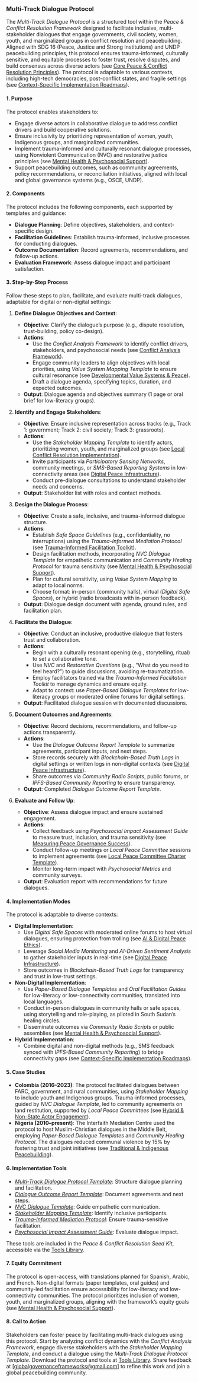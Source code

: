 ### Multi-Track Dialogue Protocol

The *Multi-Track Dialogue Protocol* is a structured tool within the *Peace & Conflict Resolution Framework* designed to facilitate inclusive, multi-stakeholder dialogues that engage governments, civil society, women, youth, and marginalized groups in conflict resolution and peacebuilding. Aligned with SDG 16 (Peace, Justice and Strong Institutions) and UNDP peacebuilding principles, this protocol ensures trauma-informed, culturally sensitive, and equitable processes to foster trust, resolve disputes, and build consensus across diverse actors (see [Core Peace & Conflict Resolution Principles](/frameworks/docs/implementation/peace#core-principles)). The protocol is adaptable to various contexts, including high-tech democracies, post-conflict states, and fragile settings (see [Context-Specific Implementation Roadmaps](/frameworks/docs/implementation/peace#context-specific-roadmaps)).

#### 1. Purpose
The protocol enables stakeholders to:
- Engage diverse actors in collaborative dialogue to address conflict drivers and build cooperative solutions.
- Ensure inclusivity by prioritizing representation of women, youth, Indigenous groups, and marginalized communities.
- Implement trauma-informed and culturally resonant dialogue processes, using Nonviolent Communication (NVC) and restorative justice principles (see [Mental Health & Psychosocial Support](/frameworks/docs/implementation/peace#mental-health)).
- Support peacebuilding outcomes, such as community agreements, policy recommendations, or reconciliation initiatives, aligned with local and global governance systems (e.g., OSCE, UNDP).

#### 2. Components
The protocol includes the following components, each supported by templates and guidance:
- **Dialogue Planning**: Define objectives, stakeholders, and context-specific design.
- **Facilitation Guidelines**: Establish trauma-informed, inclusive processes for conducting dialogues.
- **Outcome Documentation**: Record agreements, recommendations, and follow-up actions.
- **Evaluation Framework**: Assess dialogue impact and participant satisfaction.

#### 3. Step-by-Step Process
Follow these steps to plan, facilitate, and evaluate multi-track dialogues, adaptable for digital or non-digital settings:

1. **Define Dialogue Objectives and Context**:
   - **Objective**: Clarify the dialogue’s purpose (e.g., dispute resolution, trust-building, policy co-design).
   - **Actions**:
     - Use the *Conflict Analysis Framework* to identify conflict drivers, stakeholders, and psychosocial needs (see [Conflict Analysis Framework](/frameworks/docs/implementation/peace#conflict-analysis-framework)).
     - Engage community leaders to align objectives with local priorities, using *Value System Mapping Template* to ensure cultural resonance (see [Developmental Value Systems & Peace](/frameworks/docs/implementation/peace#developmental-value-systems)).
     - Draft a dialogue agenda, specifying topics, duration, and expected outcomes.
   - **Output**: Dialogue agenda and objectives summary (1 page or oral brief for low-literacy groups).

2. **Identify and Engage Stakeholders**:
   - **Objective**: Ensure inclusive representation across tracks (e.g., Track 1: government; Track 2: civil society; Track 3: grassroots).
   - **Actions**:
     - Use the *Stakeholder Mapping Template* to identify actors, prioritizing women, youth, and marginalized groups (see [Local Conflict Resolution Implementation](/frameworks/docs/implementation/peace#local-implementation)).
     - Invite participants via *Participatory Sensing Networks*, community meetings, or *SMS-Based Reporting Systems* in low-connectivity areas (see [Digital Peace Infrastructure](/frameworks/docs/implementation/peace#digital-infrastructure)).
     - Conduct pre-dialogue consultations to understand stakeholder needs and concerns.
   - **Output**: Stakeholder list with roles and contact methods.

3. **Design the Dialogue Process**:
   - **Objective**: Create a safe, inclusive, and trauma-informed dialogue structure.
   - **Actions**:
     - Establish *Safe Space Guidelines* (e.g., confidentiality, no interruptions) using the *Trauma-Informed Mediation Protocol* (see [Trauma-Informed Facilitation Toolkit](/frameworks/docs/implementation/peace#trauma-informed-toolkit)).
     - Design facilitation methods, incorporating *NVC Dialogue Template* for empathetic communication and *Community Healing Protocol* for trauma sensitivity (see [Mental Health & Psychosocial Support](/frameworks/docs/implementation/peace#mental-health)).
     - Plan for cultural sensitivity, using *Value System Mapping* to adapt to local norms.
     - Choose format: in-person (community halls), virtual (*Digital Safe Spaces*), or hybrid (radio broadcasts with in-person feedback).
   - **Output**: Dialogue design document with agenda, ground rules, and facilitation plan.

4. **Facilitate the Dialogue**:
   - **Objective**: Conduct an inclusive, productive dialogue that fosters trust and collaboration.
   - **Actions**:
     - Begin with a culturally resonant opening (e.g., storytelling, ritual) to set a collaborative tone.
     - Use *NVC* and *Restorative Questions* (e.g., “What do you need to feel heard?”) to guide discussions, avoiding re-traumatization.
     - Employ facilitators trained via the *Trauma-Informed Facilitation Toolkit* to manage dynamics and ensure equity.
     - Adapt to context: use *Paper-Based Dialogue Templates* for low-literacy groups or moderated online forums for digital settings.
   - **Output**: Facilitated dialogue session with documented discussions.

5. **Document Outcomes and Agreements**:
   - **Objective**: Record decisions, recommendations, and follow-up actions transparently.
   - **Actions**:
     - Use the *Dialogue Outcome Report Template* to summarize agreements, participant inputs, and next steps.
     - Store records securely with *Blockchain-Based Truth Logs* in digital settings or written logs in non-digital contexts (see [Digital Peace Infrastructure](/frameworks/docs/implementation/peace#digital-infrastructure)).
     - Share outcomes via *Community Radio Scripts*, public forums, or *IPFS-Based Community Reporting* to ensure transparency.
   - **Output**: Completed *Dialogue Outcome Report Template*.

6. **Evaluate and Follow Up**:
   - **Objective**: Assess dialogue impact and ensure sustained engagement.
   - **Actions**:
     - Collect feedback using *Psychosocial Impact Assessment Guide* to measure trust, inclusion, and trauma sensitivity (see [Measuring Peace Governance Success](/frameworks/docs/implementation/peace#measuring-success)).
     - Conduct follow-up meetings or *Local Peace Committee* sessions to implement agreements (see [Local Peace Committee Charter Template](/frameworks/docs/implementation/peace#local-peace-committee-charter-template)).
     - Monitor long-term impact with *Psychosocial Metrics* and community surveys.
   - **Output**: Evaluation report with recommendations for future dialogues.

#### 4. Implementation Modes
The protocol is adaptable to diverse contexts:
- **Digital Implementation**:
  - Use *Digital Safe Spaces* with moderated online forums to host virtual dialogues, ensuring protection from trolling (see [AI & Digital Peace Ethics](/frameworks/docs/implementation/peace#ai-ethics)).
  - Leverage *Social Media Monitoring* and *AI-Driven Sentiment Analysis* to gather stakeholder inputs in real-time (see [Digital Peace Infrastructure](/frameworks/docs/implementation/peace#digital-infrastructure)).
  - Store outcomes in *Blockchain-Based Truth Logs* for transparency and trust in low-trust settings.
- **Non-Digital Implementation**:
  - Use *Paper-Based Dialogue Templates* and *Oral Facilitation Guides* for low-literacy or low-connectivity communities, translated into local languages.
  - Conduct in-person dialogues in community halls or safe spaces, using storytelling and role-playing, as piloted in South Sudan’s healing circles.
  - Disseminate outcomes via *Community Radio Scripts* or public assemblies (see [Mental Health & Psychosocial Support](/frameworks/docs/implementation/peace#mental-health)).
- **Hybrid Implementation**:
  - Combine digital and non-digital methods (e.g., SMS feedback synced with *IPFS-Based Community Reporting*) to bridge connectivity gaps (see [Context-Specific Implementation Roadmaps](/frameworks/docs/implementation/peace#context-specific-roadmaps)).

#### 5. Case Studies
- **Colombia (2016–2023)**: The protocol facilitated dialogues between FARC, government, and rural communities, using *Stakeholder Mapping* to include youth and Indigenous groups. Trauma-informed processes, guided by *NVC Dialogue Template*, led to community agreements on land restitution, supported by *Local Peace Committees* (see [Hybrid & Non-State Actor Engagement](/frameworks/docs/implementation/peace#non-state-actors)).
- **Nigeria (2010–present)**: The Interfaith Mediation Centre used the protocol to host Muslim-Christian dialogues in the Middle Belt, employing *Paper-Based Dialogue Templates* and *Community Healing Protocol*. The dialogues reduced communal violence by 15% by fostering trust and joint initiatives (see [Traditional & Indigenous Peacebuilding](/frameworks/docs/implementation/peace#indigenous-integration)).

#### 6. Implementation Tools
- *[Multi-Track Dialogue Protocol Template](/frameworks/tools/peace/multi-track-dialogue-protocol-template-en.pdf)*: Structure dialogue planning and facilitation.
- *[Dialogue Outcome Report Template](/frameworks/tools/peace/dialogue-outcome-report-template-en.pdf)*: Document agreements and next steps.
- *[NVC Dialogue Template](/frameworks/tools/peace/nvc-dialogue-template-en.pdf)*: Guide empathetic communication.
- *[Stakeholder Mapping Template](/frameworks/tools/peace/stakeholder-mapping-template-en.pdf)*: Identify inclusive participants.
- *[Trauma-Informed Mediation Protocol](/frameworks/tools/peace/trauma-informed-mediation-protocol-en.pdf)*: Ensure trauma-sensitive facilitation.
- *[Psychosocial Impact Assessment Guide](/frameworks/tools/peace/psychosocial-impact-assessment-guide-en.pdf)*: Evaluate dialogue impact.

These tools are included in the *Peace & Conflict Resolution Seed Kit*, accessible via the [Tools Library](/frameworks/tools/peace).

#### 7. Equity Commitment
The protocol is open-access, with translations planned for Spanish, Arabic, and French. Non-digital formats (paper templates, oral guides) and community-led facilitation ensure accessibility for low-literacy and low-connectivity communities. The protocol prioritizes inclusion of women, youth, and marginalized groups, aligning with the framework’s equity goals (see [Mental Health & Psychosocial Support](/frameworks/docs/implementation/peace#mental-health)).

#### 8. Call to Action
Stakeholders can foster peace by facilitating multi-track dialogues using this protocol. Start by analyzing conflict dynamics with the *Conflict Analysis Framework*, engage diverse stakeholders with the *Stakeholder Mapping Template*, and conduct a dialogue using the *Multi-Track Dialogue Protocol Template*. Download the protocol and tools at [Tools Library](/frameworks/tools/peace). Share feedback at [globalgovernanceframeworks@gmail.com] to refine this work and join a global peacebuilding community.